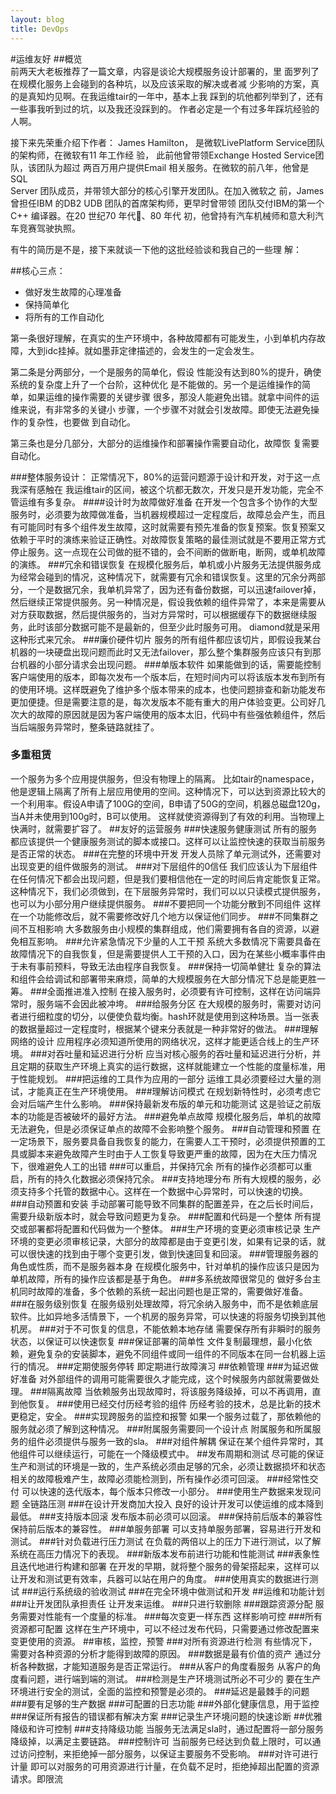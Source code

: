 ```yaml
---
layout: blog
title: DevOps
---
```


#运维友好
##概览  
  前两天大老板推荐了一篇文章，内容是谈论大规模服务设计部署的，里
  面罗列了在规模化服务上会碰到的各种坑，以及应该采取的解决或者减
  少影响的方案，真的是真知灼见啊。在我运维tair的一年中，基本上我
  踩到的坑他都列举到了，还有一些事我听到过的坑，以及我还没踩到的。
  作者必定是一个有过多年踩坑经验的人啊。
  
  接下来先荣重介绍下作者：
  James Hamilton，
  是微软LivePlatform Service团队的架构师，在微软有11 年工作经
  验， 此前他曾带领Exchange Hosted Service团队，该团队为超过
  两百万用户提供Email 相关服务。在微软的前八年，他曾是SQL        
  Server 团队成员，并带领大部分的核心引擎开发团队。在加入微软之
  前，James曾担任IBM 的DB2 UDB 团队的首席架构师，更早时曾带领
  团队交付IBM的第一个C++ 编译器。在20 世纪70 年代􁳿、80 年代
  初，他曾持有汽车机械师和意大利汽车竞赛驾驶执照。
  
  有牛的简历是不是，接下来就谈一下他的这批经验谈和我自己的一些理
  解：
  
##核心三点：
  
  - 做好发生故障的心理准备
  - 保持简单化
  - 将所有的工作自动化
  
  第一条很好理解，在真实的生产环境中，各种故障都有可能发生，小到单机内存故障，大到idc挂掉。就如墨菲定律描述的，会发生的一定会发生。
  
  第二条是分两部分，一个是服务的简单化，假设
  性能没有达到80%的提升，确使系统的复杂度上升了一个台阶，这种优化
  是不能做的。另一个是运维操作的简单，如果运维的操作需要的关键步骤
  很多，那没人能避免出错。就拿中间件的运维来说，有非常多的关键小
  步骤，一个步骤不对就会引发故障。即使无法避免操作的复杂性，也要做
  到自动化。
  
  第三条也是分几部分，大部分的运维操作和部署操作需要自动化，故障恢
  复需要自动化。
 
###整体服务设计：
  正常情况下，80%的运营问题源于设计和开发，对于这一点我深有感触在
我运维tair的区间，被这个坑都无数次，开发只是开发功能，完全不管运维有多复杂。
####设计时为故障做好准备
  在开发一个包含多个协作的大型服务时，必须要为故障做准备，当机器规模超过一定程度后，故障总会产生，而且有可能同时有多个组件发生故障，这时就需要有预先准备的恢复预案。恢复预案又依赖于平时的演练来验证正确性。对故障恢复策略的最佳测试就是不要用正常方式停止服务。这一点现在公司做的挺不错的，会不间断的做断电，断网，或单机故障的演练。
###冗余和错误恢复
  在规模化服务后，单机或小片服务无法提供服务成为经常会碰到的情况，这种情况下，就需要有冗余和错误恢复。这里的冗余分两部分，一个是数据冗余，我单机异常了，因为还有备份数据，可以迅速failover掉，然后继续正常提供服务。另一种情况是，假设我依赖的组件异常了，本来是需要从对方获取数据，然后提供服务的，当对方异常时，可以根据缓存下的数据继续服务，此时该部分数据可能不是最新的，但至少此时服务可用。 diamond就是采用这种形式来冗余。
###廉价硬件切片
  服务的所有组件都应该切片，即假设我某台机器的一块硬盘出现问题而此时又无法failover，那么整个集群服务应该只有到那台机器的小部分请求会出现问题。
###单版本软件
  如果能做到的话，需要能控制客户端使用的版本，即每次发布一个版本后，在短时间内可以将该版本发布到所有的使用环境。这样既避免了维护多个版本带来的成本，也使问题排查和新功能发布更加便捷。但是需要注意的是，每次发版本不能有重大的用户体验变更。公司好几次大的故障的原因就是因为客户端使用的版本太旧，代码中有些强依赖组件，然后当后端服务异常时，整条链路就挂了。
### 多重租赁
  一个服务为多个应用提供服务，但没有物理上的隔离。 比如tair的namespace，他是逻辑上隔离了所有上层应用使用的空间。这种情况下，可以达到资源比较大的一个利用率。假设A申请了100G的空间，B申请了50G的空间，机器总磁盘120g，当A并未使用到100g时，B可以使用。 这样就使资源得到了有效的利用。当物理上快满时，就需要扩容了。
##友好的运营服务
###快速服务健康测试
   所有的服务都应该提供一个健康服务测试的脚本或接口。这样可以让监控快速的获取当前服务是否正常的状态。
###在完整的环境中开发
   开发人员除了单元测试外，还需要对出现变更的组件做服务的测试。
###对下层组件的0信任
   我们应该认为下层组件在任何情况下都会出现问题，但是我们要相信他在一定的时间后肯定能恢复正常。这种情况下，我们必须做到，在下层服务异常时，我们可以以只读模式提供服务，也可以为小部分用户继续提供服务。
###不要把同一个功能分散到不同组件
   这样在一个功能修改后，就不需要修改好几个地方以保证他们同步。
###不同集群之间不互相影响
   大多数服务由小规模的集群组成，他们需要拥有各自的资源，以避免相互影响。
###允许紧急情况下少量的人工干预
   系统大多数情况下需要具备在故障情况下的自我恢复，但是需要提供人工干预的入口，因为在某些小概率事件由于未有事前预料，导致无法由程序自我恢复。
###保持一切简单健壮
   复杂的算法和组件会给调试和部署带来麻烦，简单的大规模服务在大部分情况下总是能更胜一筹。
###全面推进准入控制
   在接入服务时，必须要有许可控制，这样在访问端异常时，服务端不会因此被冲垮。
###给服务分区
   在大规模的服务时，需要对访问者进行细粒度的切分，以便使负载均衡。hash环就是使用到这种场景。当一张表的数据量超过一定程度时，根据某个键来分表就是一种非常好的做法。
###理解网络的设计
   应用程序必须知道所使用的网络状况，这样才能更适合线上的生产环境。
###对吞吐量和延迟进行分析
  应当对核心服务的吞吐量和延迟进行分析，并且定期的获取生产环境上真实的运行数据，这样就能建立一个性能的度量标准，用于性能规划。
###把运维的工具作为应用的一部分
  运维工具必须要经过大量的测试，才能真正在生产环境使用。
###理解访问模式
  在规划新特性时，必须考虑它会对后端产生什么影响。
###保持最新发布版的单元和功能测试
  这是验证之前版本的功能是否被破坏的最好方法。
###避免单点故障
  规模化服务后，单机的故障无法避免，但是必须保证单点的故障不会影响整个服务。
###自动管理和预置
  在一定场景下，服务要具备自我恢复的能力，在需要人工干预时，必须提供预置的工具或脚本来避免故障产生时由于人工恢复导致更严重的故障，因为在大压力情况下，很难避免人工的出错
###可以重启，并保持冗余
  所有的操作必须都可以重启，所有的持久化数据必须保持冗余。
###支持地理分布
  所有大规模的服务，必须支持多个托管的数据中心。这样在一个数据中心异常时，可以快速的切换。
###自动预置和安装
  手动部署可能导致不同集群的配置差异，在之后长时间后，需要升级新版本时，就会导致问题更为复杂。
###配置和代码是一个整体
  所有提交或部署都将配置和代码做为一个整体。
###生产环境的变更必须审核记录
  生产环境的变更必须审核记录，大部分的故障都是由于变更引发，如果有记录的话，就可以很快速的找到由于哪个变更引发，做到快速回复和回滚。
###管理服务器的角色或性质，而不是服务器本身
  在规模化服务中，针对单机的操作应该只是因为单机故障，所有的操作应该都是基于角色。
###多系统故障很常见的
  做好多台主机同时故障的准备，多个依赖的系统一起出问题也是正常的，需要做好准备。
###在服务级别恢复
  在服务级别处理故障，将冗余纳入服务中，而不是依赖底层软件。比如异地多活情景下，一个机房的服务异常，可以快速的将服务切换到其他机房。
###对于不可恢复的信息，不能依赖本地存储
  需要保存所有非瞬时的服务状态，以保证可以快速恢复
###保证部署的简单性
  文件复制最理想，最小化依赖，避免复杂的安装脚本，避免不同组件或同一组件的不同版本在同一台机器上运行的情况。
###定期使服务停转
  即定期进行故障演习
##依赖管理
###为延迟做好准备
  对外部组件的调用可能需要很久才能完成，这个时候服务内部就需要做处理。
###隔离故障
  当依赖服务出现故障时，将该服务降级掉，可以不再调用，直到他恢复。
###使用已经交付历经考验的组件
  历经考验的技术，总是比新的技术更稳定，安全。
###实现跨服务的监控和报警
  如果一个服务过载了，那依赖他的服务就必须了解到这种情况。
###附属服务需要同一个设计点
  附属服务和所属服务的组件必须提供与服务一致的sla。
###对组件解耦
  保证在某个组件异常时，其他组件可以继续运行，可能在一个降级模式中。
##发布周期和测试
  尽可能的保证生产和测试的环境是一致的，生产系统必须由足够的冗余，必须让数据损坏和状态相关的故障极难产生，故障必须能检测到，所有操作必须可回滚。
###经常性交付
  可以快速的迭代版本，每个版本只修改一小部分。
###使用生产数据来发现问题
  全链路压测
###在设计开发商加大投入
  良好的设计开发可以使运维的成本降到最低。
###支持版本回滚
  发布版本前必须可以回滚。
###保持前后版本的兼容性
  保持前后版本的兼容性。
###单服务部署
  可以支持单服务部署，容易进行开发和测试。
###针对负载进行压力测试
  在负载的两倍以上的压力下进行测试，以了解系统在高压力情况下的表现。
###新版本发布前进行功能和性能测试
###表象性且迭代地进行构建和部署
   在开发的早期，就将整个服务的骨架搭起来，这样可以让开发和测试更有效率，兵器可以站在用户的角度。
###使用真实的数据进行测试
###运行系统级的验收测试
###在完全环境中做测试和开发
##运维和功能计划
###让开发团队承担责任
  让开发来运维。
###只进行软删除
###跟踪资源分配
  服务需要对性能有一个度量的标准。
###每次变更一样东西
  这样影响可控
###所有资源都可配置
  这样在生产环境中，可以不经过发布代码，只需要通过修改配置来变更使用的资源。
##审核，监控，预警
###对所有资源进行检测
  有些情况下，需要对各种资源的分析才能得到故障的原因。
###数据是最有价值的资产
  通过分析各种数据，才能知道服务是否正常运行。
###从客户的角度看服务
  从客户的角度看问题，进行端到端的测试。
###检测是生产环境测试所必不可少的
  要在生产环境进行安全的测试，全面的监控和预警是必须的。
###延迟是最棘手的问题
###要有足够的生产数据
###可配置的日志功能
###外部化健康信息，用于监控
###保证所有报告的错误都有解决方案
###记录生产环境问题的快速诊断
##优雅降级和许可控制
###支持降级功能
  当服务无法满足sla时，通过配置将一部分服务降级掉，以满足主要链路。
###控制许可
  当前服务已经达到负载上限时，可以通过访问控制，来拒绝掉一部分服务，以保证主要服务不受影响。
###对许可进行计量
  即可以对服务的可用资源进行计量，在负载不足时，拒绝掉超出配置的资源请求。即限流
